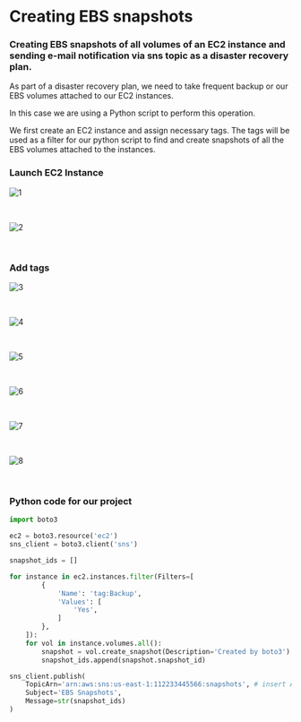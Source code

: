 # Creating EBS snapshots 

### Creating EBS snapshots of all volumes of an EC2 instance and sending e-mail notification via sns topic as a disaster recovery plan.

As part of a disaster recovery plan, we need to take frequent backup or our EBS volumes attached to our EC2 instances.

In this case we are using a Python script to perform this operation.

We first create an EC2 instance and assign necessary tags. The tags will be used as a filter for our python script to find and create snapshots of all the EBS volumes attached to the instances.

### Launch EC2 Instance
![1](https://imgur.com/jJ2ZtCc.jpg)

<br/>

![2](https://imgur.com/lJJZpZS.jpg)

<br/>

### Add tags
![3](https://imgur.com/Di2fCr5.jpg)

<br/>

![4](https://imgur.com/RhD0Jjv.jpg)

<br/>

![5](https://imgur.com/3RfPVLS.jpg)

<br/>

![6](https://imgur.com/mJjupaE.jpg)

<br/>

![7](https://imgur.com/6aychmw.jpg)

<br/>

![8](https://imgur.com/SoJ413a.jpg)

<br/>

### Python code for our project


```python
import boto3

ec2 = boto3.resource('ec2')
sns_client = boto3.client('sns')

snapshot_ids = []

for instance in ec2.instances.filter(Filters=[
        {
            'Name': 'tag:Backup',
            'Values': [
                'Yes',
            ]
        },
    ]):
    for vol in instance.volumes.all():
        snapshot = vol.create_snapshot(Description='Created by boto3')
        snapshot_ids.append(snapshot.snapshot_id)

sns_client.publish(
    TopicArn='arn:aws:sns:us-east-1:112233445566:snapshots', # insert ARN
    Subject='EBS Snapshots',
    Message=str(snapshot_ids)
)
            
```


